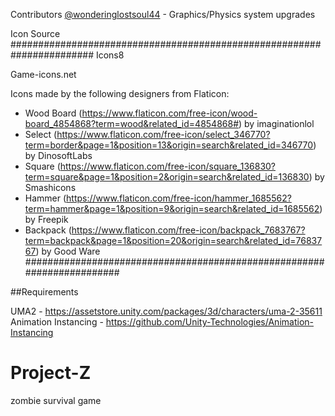 Contributors
[@wonderinglostsoul44](https://github.com/wonderinglostsoul44) - Graphics/Physics system upgrades 

Icon Source
#######################################################################
Icons8

Game-icons.net

Icons made by the following designers from Flaticon:

- Wood Board (https://www.flaticon.com/free-icon/wood-board_4854868?term=wood&related_id=4854868#) by imaginationlol
- Select (https://www.flaticon.com/free-icon/select_346770?term=border&page=1&position=13&origin=search&related_id=346770) by DinosoftLabs
- Square (https://www.flaticon.com/free-icon/square_136830?term=square&page=1&position=2&origin=search&related_id=136830) by Smashicons
- Hammer (https://www.flaticon.com/free-icon/hammer_1685562?term=hammer&page=1&position=9&origin=search&related_id=1685562) by Freepik
- Backpack (https://www.flaticon.com/free-icon/backpack_7683767?term=backpack&page=1&position=20&origin=search&related_id=7683767) by Good Ware
#######################################################################


##Requirements

UMA2 - https://assetstore.unity.com/packages/3d/characters/uma-2-35611
Animation Instancing - https://github.com/Unity-Technologies/Animation-Instancing



# Project-Z
zombie survival game